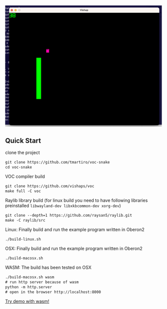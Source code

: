 <p align="center"> <img src="./screenshot.png"> </p>

## Quick Start
clone the project
```
git clone https://github.com/tmartiro/voc-snake
cd voc-snake
```

VOC compiler build
```
git clone https://github.com/vishaps/voc
make full -C voc
```
Raylib library build
(for linux build you need to have following libraries preinstalled `libwayland-dev libxkbcommon-dev xorg-dev`)
```
git clone --depth=1 https://github.com/raysan5/raylib.git
make -C raylib/src
```

Linux: Finally build and run the example program written in Oberon2
```
./build-linux.sh
```

OSX: Finally build and run the example program written in Oberon2
```
./build-macosx.sh
```

WASM: The build has been tested on OSX
```
./build-macosx.sh wasm
# run http server because of wasm
python -m http.server
# open in the browser http://localhost:8000
```
[Try demo with wasm!](https://tmartiro.github.io/voc-snake)


